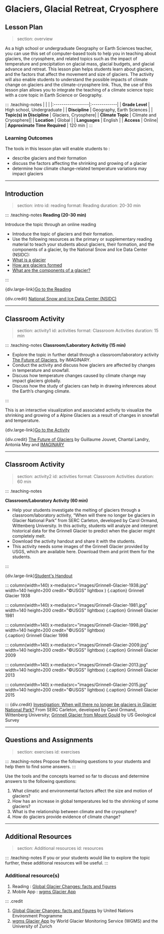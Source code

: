 # Glaciers, Glacial Retreat, Cryosphere

## Lesson Plan
> section: overview

As a high school or undergraduate Geography or Earth Sciences teacher, you can use this set of computer-based tools to help you in teaching about glaciers, the cryosphere, and related topics such as the impact of temperature and precipitation on glacial mass, glacial budgets, and glacial advance and retreat.
This lesson plan helps students learn about glaciers, and the factors that affect the movement and size of glaciers. The activity will also enable students to understand the possible impacts of climate change on glaciers and the climate-cryosphere link.
Thus, the use of this lesson plan allows you to integrate the teaching of a climate science topic with a core topic in Earth Science or Geography.

::: .teaching-notes
|    |    |
|:------------------|:-------------|
| __Grade Level__ 	| High school, Undergraduate |
| __Discipline__		| Geography, Earth Sciences |
| __Topic(s) in Discipline__	| Glaciers, Cryosphere|
| __Climate Topic__ 	| Climate and Cryosphere||
| __Location__		| Global |
| __Languages__ 		| English |
| __Access__  		| Online|
| __Approximate Time Required__	| 	120 min |
:::

### Learning Outcomes
The tools in this lesson plan will enable students to :

* describe glaciers and their formation
* discuss the factors affecting the shrinking and growing of a glacier
* determine how climate change-related temperature variations may impact glaciers

---

## Introduction
> section: intro
> id: reading
> format: Reading
> duration: 20-30 min

::: .teaching-notes
__Reading (20-30 min)__

Introduce the topic through an online reading

* Introduce the topic of glaciers and their formation.
* Use the following resources as the primary or supplementary reading material to teach your students about glaciers, their formation, and the components of a glacier, by the National Snow and Ice Data Center (NSIDC):
* [What is a glacier](https://nsidc.org/cryosphere/glaciers/questions/what.html)
* [How are glaciers formed]( https://nsidc.org/cryosphere/glaciers/questions/formed.html)
* [What are the components of a glacier?](https://nsidc.org/cryosphere/glaciers/questions/components.html)

:::
   
{div.large-link}[Go to the Reading](https://nsidc.org/cryosphere/glaciers/questions/what.html)


{div.credit}
[National Snow and Ice Data Center (NSIDC)](https://nsidc.org/cryosphere/glaciers)

---

## Classroom Activity
> section: activity1
> id: activities
> format: Classroom Activities
> duration: 15 min


::: .teaching-notes
__Classroom/Laboratory Activitiy (15 min)__


* Explore the topic in further detail through a classroom/laboratory activity [The Future of Glaciers](https://imaginary.org/program/future-of-glaciers-the-module), by IMAGINARY.
* Conduct the activity and discuss how glaciers are affected by changes in temperature and snowfall.
* Discuss how temperature changes caused by climate change may impact glaciers globally.
* Discuss how the study of glaciers can help in drawing inferences about the Earth’s changing climate.

:::

This is an interactive visualization and associated activity to visualize the shrinking and growing of a Alpine Glaciers as a result of changes in snowfall and temperature.

{div.large-link}[Go to the Activity](https://imaginary.org/program/future-of-glaciers-the-module)

{div.credit}
[The Future of Glaciers](https://imaginary.org/program/future-of-glaciers-the-module) by Guillaume Jouvet, Chantal Landry, Antonia Mey and [IMAGINARY](https://imaginary.org/)


---

## Classroom Activity
> section: activity2
> id: activities
> format: Classroom Activities
> duration: 60 min

::: .teaching-notes

__Classroom/Laboratory Activity (60 min)__


* Help your students investigate the melting of glaciers through a classroom/laboratory activity, “When will there no longer be glaciers in Glacier National Park” from SERC Carleton, developed by Carol Ormand, Wittenberg University. In this activity, students will analyze and interpret historical data for the Grinnell Glacier to predict when the glacier might completely melt. 
* Download the activity handout and share it with the students. 
* This activity needs some images of the Grinnell Glacier provided by USGS, which are available here. Download them and print them for the students.

:::

{div.large-link}[Student's Handout](/resources/glaciers/downloads/glacier_retreat_investigation.pdf)

::: column(width=140)
	x-media(src="images/Grinnell-Glacier-1938.jpg" width=140 height=200 credit="©USGS" lightbox )
{.caption} Grinnell Glacier 1938

::: column(width=140)
    x-media(src="images/Grinnell-Glacier-1981.jpg" width=140 height=200 credit="©USGS" lightbox)
{.caption} Grinnell Glacier 1981

::: column(width=140)
    x-media(src="images/Grinnell-Glacier-1998.jpg" width=140 height=200 credit="©USGS" lightbox)	
{.caption} Grinnell Glacier 1998

::: column(width=140)
    x-media(src="images/Grinnell-Glacier-2009.jpg" width=140 height=200 credit="©USGS" lightbox)
{.caption} Grinnell Glacier 2009

::: column(width=140)
    x-media(src="images/Grinnell-Glacier-2013.jpg" width=140 height=200 credit="©USGS" lightbox)
{.caption} Grinnell Glacier 2013

::: column(width=140)
    x-media(src="images/Grinnell-Glacier-2015.jpg" width=140 height=200 credit="©USGS" lightbox)
{.caption} Grinnell Glacier 2015

:::
{div.credit}
[Investigation: When will there no longer be glaciers in Glacier National Park?](https://serc.carleton.edu/quantskills/activities/glacial_retreat.html) From SERC Carleton, developed by Carol Ormand, Wittenberg University;
[Grinnell Glacier from Mount Gould](https://www.usgs.gov/centers/norock/science/grinnell-glacier-mount-gould?qt-science_center_objects=7#qt-science_center_objects) by US Geological Survey

---


## Questions and Assignments
> section: exercises
> id: exercises

::: .teaching-notes
Propose the following questions to your students and help them to find some answers.
:::

Use the tools and the concepts learned so far to discuss and determine answers to the following questions:

1. What climatic and environmental factors affect the size and motion of glaciers?
2. How has an increase in global temperatures led to the shrinking of some glaciers?
3. What is the relationship between climate and the cryosphere?
4. How do glaciers provide evidence of climate change?

---

## Additional Resources
> section: Additional resources
> id: resources

::: .teaching-notes
If you or your students would like to explore the topic further, these additional resources will be useful.
:::

### Additional resource(s)
1. Reading : [Global Glacier Changes: facts and figures](http://www.grid.unep.ch/glaciers/)
2. Mobile App : [wgms Glacier App](https://wgms.ch/glacierapp/) 

::: .credit
1. [Global Glacier Changes: facts and figures](http://www.grid.unep.ch/glaciers/) by United Nations Environment Programme
2. [wgms Glacier App](https://wgms.ch/glacierapp/)  by World Glacier Monitoring Service (WGMS) and the University of Zurich

